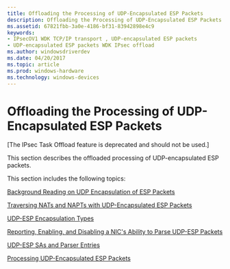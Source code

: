 ```yaml
---
title: Offloading the Processing of UDP-Encapsulated ESP Packets
description: Offloading the Processing of UDP-Encapsulated ESP Packets
ms.assetid: 67821fbb-3a0e-4186-bf31-83942898e4c9
keywords:
- IPsecOV1 WDK TCP/IP transport , UDP-encapsulated ESP packets
- UDP-encapsulated ESP packets WDK IPsec offload
ms.author: windowsdriverdev
ms.date: 04/20/2017
ms.topic: article
ms.prod: windows-hardware
ms.technology: windows-devices
---
```


# Offloading the Processing of UDP-Encapsulated ESP Packets

\[The IPsec Task Offload feature is deprecated and should not be used.\]




This section describes the offloaded processing of UDP-encapsulated ESP packets.

This section includes the following topics:

[Background Reading on UDP Encapsulation of ESP Packets](background-reading-on-udp-encapsulation-of-esp-packets.md)

[Traversing NATs and NAPTs with UDP-Encapsulated ESP Packets](traversing-nats-and-napts-with-udp-encapsulated-esp-packets.md)

[UDP-ESP Encapsulation Types](udp-esp-encapsulation-types.md)

[Reporting, Enabling, and Disabling a NIC's Ability to Parse UDP-ESP Packets](reporting--enabling--and-disabling-a-nic-s-ability-to-parse-udp-esp-pa.md)

[UDP-ESP SAs and Parser Entries](udp-esp-sas-and-parser-entries.md)

[Processing UDP-Encapsulated ESP Packets](processing-udp-encapsulated-esp-packets.md)

 

 





